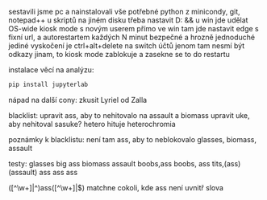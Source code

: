 sestavili jsme pc a nainstalovali vše potřebné
python z minicondy, git, notepad++
u skriptů na jiném disku třeba nastavit
D: && <zbytek skriptu>
u win jde udělat OS-wide kiosk mode s novým userem přímo ve win
tam jde nastavit edge s fixní url, a autorestartem každých N minut
bezpečné a hrozně jednoduché
jediné vyskočení je ctrl+alt+delete na switch účtů
jenom tam nesmí být odkazy jinam, to kiosk mode zablokuje a zasekne se to do restartu

instalace věcí na analýzu:
```bash
pip install jupyterlab
```

nápad na další cony:
zkusit Lyriel od Zalla

blacklist:
upravit ass, aby to nehitovalo na assault a biomass
upravit uke, aby nehitoval sasuke?
hetero hituje heterochromia

poznámky k blacklistu:
není tam ass, aby to neblokovalo glasses, biomass, assault

testy:
glasses
big ass
biomass
assault
boobs,ass
boobs, ass
tits,(ass)
(assault)
 ass
ass 
ass

([^\w+]|^)ass([^\w+]|$) matchne cokoli, kde ass není uvnitř slova